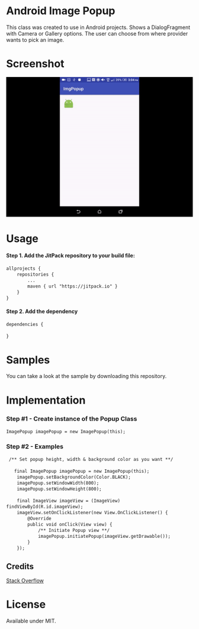 # Android Image Popup

This class was created to use in Android projects.
Shows a DialogFragment with Camera or Gallery options. The user can choose from where provider wants to pick an image.

# Screenshot
![Demo Preview](preview.gif? "Demo Preview")

# Usage

#### Step 1. Add the JitPack repository to your build file:

    allprojects {
		repositories {
			...
			maven { url "https://jitpack.io" }
		}
	}

#### Step 2. Add the dependency

    dependencies {
           
	}

# Samples
 You can take a look at the sample by downloading this repository.


# Implementation

### Step #1 - Create instance of the Popup Class

    ImagePopup imagePopup = new ImagePopup(this); 
    

### Step #2 - Examples

     /** Set popup height, width & background color as you want **/

       final ImagePopup imagePopup = new ImagePopup(this);
        imagePopup.setBackgroundColor(Color.BLACK);
        imagePopup.setWindowWidth(800);
        imagePopup.setWindowHeight(800);

        final ImageView imageView = (ImageView) findViewById(R.id.imageView);
        imageView.setOnClickListener(new View.OnClickListener() {
            @Override
            public void onClick(View view) {
                /** Initiate Popup view **/
                imagePopup.initiatePopup(imageView.getDrawable());
            }
        });
        

## Credits
[Stack Overflow](http://stackoverflow.com)
     
# License
Available under MIT.
